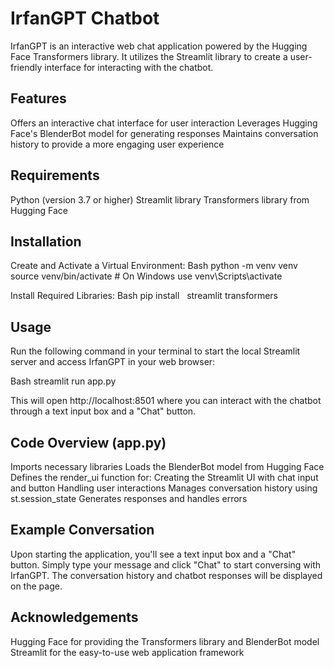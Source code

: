 

# IrfanGPT Chatbot

IrfanGPT is an interactive web chat application powered by the Hugging Face Transformers library. It utilizes the Streamlit library to create a user-friendly interface for interacting with the chatbot.

## Features

Offers an interactive chat interface for user interaction
Leverages Hugging Face's BlenderBot model for generating responses
Maintains conversation history to provide a more engaging user experience
## Requirements

Python (version 3.7 or higher)
Streamlit library
Transformers library from Hugging Face
## Installation

Create and Activate a Virtual Environment:
Bash
python -m venv venv
source venv/bin/activate  # On Windows use venv\Scripts\activate


Install Required Libraries:
Bash
pip install   
 streamlit transformers


## Usage

Run the following command in your terminal to start the local Streamlit server and access IrfanGPT in your web browser:

Bash
streamlit run app.py


This will open http://localhost:8501 where you can interact with the chatbot through a text input box and a "Chat" button.

## Code Overview (app.py)

Imports necessary libraries
Loads the BlenderBot model from Hugging Face
Defines the render_ui function for:
Creating the Streamlit UI with chat input and button
Handling user interactions
Manages conversation history using st.session_state
Generates responses and handles errors
## Example Conversation

Upon starting the application, you'll see a text input box and a "Chat" button. Simply type your message and click "Chat" to start conversing with IrfanGPT. The conversation history and chatbot responses will be displayed on the page.


## Acknowledgements

Hugging Face for providing the Transformers library and BlenderBot model
Streamlit for the easy-to-use web application framework
